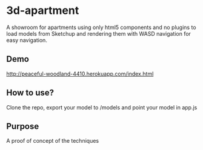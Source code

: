 3d-apartment
============

A showroom for apartments using only html5 components and no plugins to load models from Sketchup and rendering them with WASD navigation for easy navigation.

## Demo
http://peaceful-woodland-4410.herokuapp.com/index.html

## How to use?
Clone the repo, export your model to /models and point your model in app.js

## Purpose

A proof of concept of the techniques
